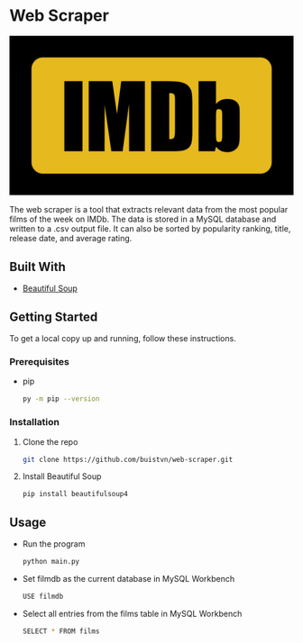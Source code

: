 <!-- PROJECT -->
# Web Scraper

![Project Screenshot][project-screenshot]

The web scraper is a tool that extracts relevant data from the most popular films of the week on IMDb. The data is stored in a MySQL database and written to a .csv output file. It can also be sorted by popularity ranking, title, release date, and average rating.



<!-- BUILT WITH -->
## Built With

* [Beautiful Soup](https://www.crummy.com/software/BeautifulSoup/bs4/doc/)



<!-- GETTING STARTED -->
## Getting Started

To get a local copy up and running, follow these instructions.

### Prerequisites

* pip
  ```sh
  py -m pip --version
  ```

### Installation

1. Clone the repo
   ```sh
   git clone https://github.com/buistvn/web-scraper.git
   ```
2. Install Beautiful Soup
   ```sh
   pip install beautifulsoup4
   ```



<!-- USAGE -->
## Usage

* Run the program
  ```sh
  python main.py
  ```
* Set filmdb as the current database in MySQL Workbench
  ```sh
  USE filmdb
  ```
* Select all entries from the films table in MySQL Workbench
  ```sh
  SELECT * FROM films
  ```



<!-- LINKS & IMAGES -->
[project-screenshot]: images/WebScraper.png
